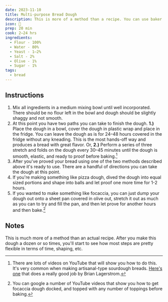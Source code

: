 ```yaml
---
date: 2023-11-10
title: Multi-purpose Bread Dough
description: This is more of a method than a recipe. You can use baker's percentages to scale the recipe up and down as needed.
icon: 🥖
prep: 20 min
cook: 2–24 hrs
ingredients:
  - Flour - 100%
  - Water - 80%
  - Yeast - 1–2%
  - Salt - 2%
  - Olive - 1%
  - Sugar - 1%
tags:
  - bread
---
```

## Instructions

1. Mix all ingredients in a medium mixing bowl until well incorporated. There should be no flour left in the bowl and dough should be slightly shaggy and not smooth.
1. At this point you have two paths you can take to finish the dough. **1.)** Place the dough in a bowl, cover the dough in plastic wrap and place in the fridge. You can leave the dough as is for 24–48 hours covered in the fridge without any kneading. This is the most hands-off way and produces a bread with great flavor. Or, **2.)** Perform a series of three stretch and folds on the dough every 30–45 minutes until the dough is smooth, elastic, and ready to proof before baking.[^1]
1. After you've proved your bread using one of the two methods described above it's ready to use. There are a handful of directions you can take the dough at this point.
1. If you're making something like pizza dough, dived the dough into equal sized portions and shape into balls and let proof one more time for 1-2 hours.
1. If you wanted to make something like focaccia, you can just dump your dough out onto a sheet pan covered in olive out, stretch it out as much as you can to try and fill the pan, and then let prove for another hours and then bake.[^2]

## Notes
This is much more of a method than an actual recipe. After you make this dough a dozen or so times, you'll start to see how most steps are pretty flexible in terms of time, shaping, etc.

[^1]: There are lots of videos on YouTube that will show you how to do this. It's very common when making artisanal-type sourdough breads. [Here's one](https://youtu.be/9v60RaIPcRA?si=tkHSXWdgtWR7J2ZT&t=110) that does a really good job by Brian Lagerstrom.
[^2]: You can google a number of YouTube videos that show you how to get focaccia dough docked, and topped with any number of toppings before baking.
